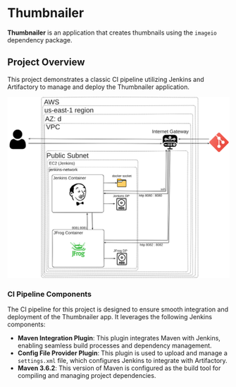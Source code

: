 # Thumbnailer

**Thumbnailer** is an application that creates thumbnails using the `imageio` dependency package.

## Project Overview

This project demonstrates a classic CI pipeline utilizing Jenkins and Artifactory to manage and deploy the Thumbnailer application. 

![Schema](schema.png)

### CI Pipeline Components

The CI pipeline for this project is designed to ensure smooth integration and deployment of the Thumbnailer app. It leverages the following Jenkins components:

- **Maven Integration Plugin**: This plugin integrates Maven with Jenkins, enabling seamless build processes and dependency management.
- **Config File Provider Plugin**: This plugin is used to upload and manage a `settings.xml` file, which configures Jenkins to integrate with Artifactory.
- **Maven 3.6.2**: This version of Maven is configured as the build tool for compiling and managing project dependencies.
